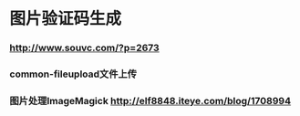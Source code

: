 # 图片验证码生成
### http://www.souvc.com/?p=2673
### common-fileupload文件上传
### 图片处理ImageMagick http://elf8848.iteye.com/blog/1708994